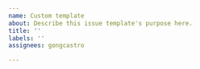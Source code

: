 ```yaml
---
name: Custom template
about: Describe this issue template's purpose here.
title: ''
labels: ''
assignees: gongcastro

---
```



